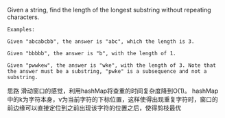 Given a string, find the length of the longest substring without repeating characters.
```
Examples:

Given "abcabcbb", the answer is "abc", which the length is 3.

Given "bbbbb", the answer is "b", with the length of 1.

Given "pwwkew", the answer is "wke", with the length of 3. Note that the answer must be a substring, "pwke" is a subsequence and not a substring.
```
思路
滑动窗口的感觉，利用hashMap将查重的时间复杂度降到O(1)。
hashMap中的k为字符本身，v为当前字符的下标位置，这样使得出现重复字符时，窗口的前边缘可以直接定位到之前出现该字符的位置之后，使得剪枝最优
